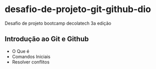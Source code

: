 # desafio-de-projeto-git-github-dio
Desafio de projeto bootcamp decolatech 3a edição

## Introdução ao Git e Github

- O Que é
- Comandos Iniciais
- Resolver conflitos

